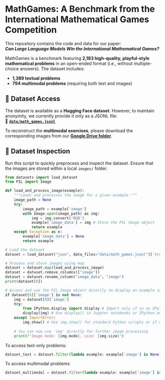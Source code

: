 # MathGames: A Benchmark from the International Mathematical Games Competition  

This repository contains the code and data for our paper:  
**_Can Large Language Models Win the International Mathematical Games?_**  

MathGames is a benchmark featuring **2,183 high-quality, playful-style mathematical problems** in an open-ended format (i.e., without multiple-choice answers). The dataset includes:  
- **1,389 textual problems**  
- **794 multimodal problems** (requiring both text and images)  

## 📂 Dataset Access  

The dataset is available as a **Hugging Face dataset**. However, to maintain anonymity, we currently provide it only as a JSONL file:  
📄 **[`data/math_games.jsonl`](data/math_games.jsonl)**  

To reconstruct the **multimodal exercises**, please download the corresponding images from our **[Google Drive folder](https://drive.google.com/drive/folders/1Dq32HB9E5HWTdL5HWC66CAmotwFnUpDk?usp=sharing)**.

## 🔎 Dataset Inspection 

Run this script to quickly preprocess and inspect the dataset. Ensure that the images are stored within a local `images/` folder.

```python
from datasets import load_dataset
from PIL import Image

def load_and_process_image(example):
    """Loads and processes the image for a given example."""
    image_path = None
    try:
        image_path = example['image']
        with Image.open(image_path) as img:
            img = img.convert('RGB')
            example['image_data'] = img # Store the PIL Image object
            return example
    except Exception as e:
        example['image_data'] = None
        return example

# Load the dataset
dataset = load_dataset("json", data_files="data/math_games.jsonl")['train']

# Process and store images using map
dataset = dataset.map(load_and_process_image)
dataset = dataset.remove_columns(["image"])
dataset = dataset.rename_column("image_data", "image")
print(dataset[0])

# Access and use the PIL.Image object directly to display an example image
if dataset[0]['image'] is not None:
    img = dataset[0]['image']
    try:
        from IPython.display import display # Import only if in an IPython environment
        display(img) # Use display() in Jupyter notebooks or IPython environments
    except ImportError:
        img.show() # Use img.show() for standard Python scripts or if not in an IPython environment
        
    # You can now use 'img' directly for further image processing
    print(f"Image mode: {img.mode}, size: {img.size}")
```

To access text-only problems:

```python
dataset_text = dataset.filter(lambda example: example['image'] is None)
```

To access multimodal problems:
```python
dataset_multimodal = dataset.filter(lambda example: example['image'] is not None)
```
